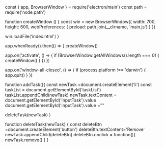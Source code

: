 const { app, BrowserWindow } = require('electron/main')
const path = require('node:path')

function createWindow () {
  const win = new BrowserWindow({
    width: 700,
    height: 600,
    webPreferences: {
      preload: path.join(__dirname, 'main.js')
    }
  })

  win.loadFile('index.html')
} 

app.whenReady().then(() => {
  createWindow()

  app.on('activate', () => {
    if (BrowserWindow.getAllWindows().length === 0) {
      createWindow()
    }
  })
})

app.on('window-all-closed', () => {
  if (process.platform !== 'darwin') {
    app.quit()
  }
})

function addTask(){
  const newTask =document.createElement('li')
  const taskList = document.getElementById('taskList')
  taskList.appendChild(newTask)
  newTask.textContent = document.getElementById('inputTask').value
  document.getElementById('inputTask').value =""

  deleteTask(newTask)
}

function deleteTask(newTask)
{
  const deleteBtn =document.createElement('button')
  deleteBtn.textContent='Remove'
  newTask.appendChild(deleteBtn)
  deleteBtn.onclick = function(){
    newTask.remove() 
  }
}

